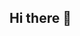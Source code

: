 ## Hi there 👋

<!--
**VeronikaZenchik/VeronikaZenchik** is a ✨ _special_ ✨ repository because its `README.md` (this file) appears on your GitHub profile.

[![Codwears badge] (https://www.codewars.com/users/VeronikaZenchik/badges/large)
